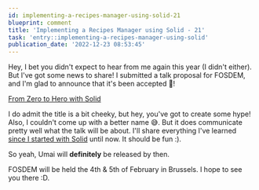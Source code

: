 ```yaml
---
id: implementing-a-recipes-manager-using-solid-21
blueprint: comment
title: 'Implementing a Recipes Manager using Solid - 21'
task: 'entry::implementing-a-recipes-manager-using-solid'
publication_date: '2022-12-23 08:53:45'
---
```


Hey, I bet you didn't expect to hear from me again this year (I didn't either). But I've got some news to share! I submitted a talk proposal for FOSDEM, and I'm glad to announce that it's been accepted 🥳!

[From Zero to Hero with Solid](https://fosdem.org/2023/schedule/event/sovcloud_from_zero_to_hero_with_solid/)

I do admit the title is a bit cheeky, but hey, you've got to create some hype! Also, I couldn't come up with a better name 😅️. But it does communicate pretty well what the talk will be about. I'll share everything I've learned [since I started with Solid](https://noeldemartin.com/tasks/implementing-a-task-manager-using-solid) until now. It should be fun :).

So yeah, Umai will **definitely** be released by then.

FOSDEM will be held the 4th & 5th of February in Brussels. I hope to see you there :D.
